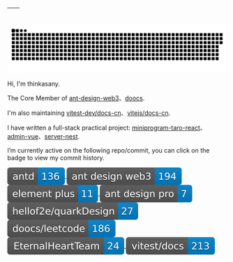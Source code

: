 | <img align="center" src="https://github-readme-stats.vercel.app/api?username=thinkasany&show_icons=true&theme=buefy&hide_border=true" alt="" /> | <img align="center" src="https://github-readme-stats.vercel.app/api/top-langs/?username=ThinkerWing&layout=compact&theme=buefy&hide_border=true" alt="" /> |
| ----------------------------------------------------------------------------------------------------------------------------------------------- | --------------------------------------------------------------------------------------------------------------------------------------------------------- |


![](https://raw.githubusercontent.com/thinkasany/thinkasany/output/github-snake.svg)

Hi, I'm thinkasany.

The Core Member of [ant-design-web3](https://github.com/ant-design/ant-design-web3)、[doocs](https://github.com/doocs).

I'm also maintaining [vitest-dev/docs-cn](https://github.com/vitest-dev/docs-cn)、[vitejs/docs-cn](https://github.com/vitejs/docs-cn).

I have written a full-stack practical project: [miniprogram-taro-react](https://github.com/thinkasany/shop-miniprogram-taro)、 [admin-vue](https://github.com/thinkasany/shop-admin-vue)、[server-nest](https://github.com/thinkasany/shop-server-nest).


<p>I’m currently active on the following repo/commit, you can click on the badge to view my commit history.</p>

<a href="https://github.com/ant-design/ant-design/commits?author=thinkasany">
<img align="center" src="https://raw.githubusercontent.com/thinkasany/thinkasany/svg/ant-design.svg" alt="" /> 
</a>
<a href="https://github.com/ant-design/ant-design-web3/commits?author=thinkasany">
<img align="center" src="https://raw.githubusercontent.com/thinkasany/thinkasany/svg/ant-design-web3.svg" alt="" /> 
</a>
<a href="https://github.com/element-plus/element-plus/commits?author=thinkasany">
<img align="center" src="https://raw.githubusercontent.com/thinkasany/thinkasany/svg/element-plus.svg" alt="" /> 
</a>
<a href="https://github.com/ant-design/pro-components/commits?author=thinkasany">
<img align="center" src="https://raw.githubusercontent.com/thinkasany/thinkasany/svg/pro-components.svg" alt="" /> 
</a>
<a href="https://github.com/hellof2e/quark-design/commits?author=thinkasany">
<img align="center" src="https://raw.githubusercontent.com/thinkasany/thinkasany/svg/quark-design.svg" alt="" /> 
</a>
<a href="https://github.com/doocs/leetcode/commits?author=thinkasany">
<img align="center" src="https://raw.githubusercontent.com/thinkasany/thinkasany/svg/leetcode.svg" alt="" /> 
</a>
<a href="https://github.com/EternalHeartTeam/leetcode-practice/commits?author=thinkasany">
<img align="center" src="https://raw.githubusercontent.com/thinkasany/thinkasany/svg/leetcode-practice.svg" alt="" /> 
</a>
<a href="https://github.com/vitest-dev/docs-cn/commits?author=thinkasany">
<img align="center" src="https://raw.githubusercontent.com/thinkasany/thinkasany/svg/docs-cn.svg" alt="" /> 
</a>

<br>
<br>



